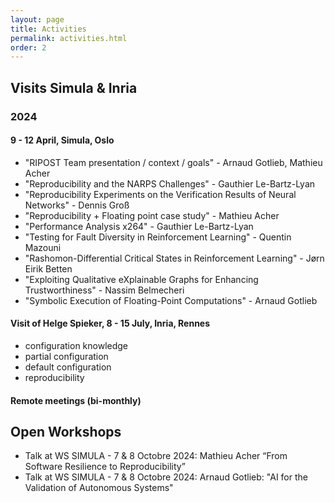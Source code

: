 ```yaml
---
layout: page
title: Activities
permalink: activities.html
order: 2
---
```


<link rel="stylesheet" href="{{ site.baseurl }}/css/all.css">
<link rel="stylesheet" type="text/css" href="https://cdnjs.cloudflare.com/ajax/libs/vis/4.20.1/vis.min.css" />
<script type="text/javascript" src="https://cdnjs.cloudflare.com/ajax/libs/vis/4.20.1/vis.min.js"></script>


## Visits Simula & Inria

### 2024 

#### 9 - 12 April, Simula, Oslo

 * "RIPOST Team presentation / context / goals" - Arnaud Gotlieb, Mathieu Acher
 * "Reproducibility and the NARPS Challenges" - Gauthier Le-Bartz-Lyan
 * "Reproducibility Experiments on the Verification Results of Neural Networks" - Dennis Groß
 * "Reproducibility + Floating point case study" - Mathieu Acher
 * "Performance Analysis x264" - Gauthier Le-Bartz-Lyan
 * "Testing for Fault Diversity in Reinforcement Learning" - Quentin Mazouni
 * "Rashomon-Differential Critical States in Reinforcement Learning" - Jørn Eirik Betten
 * "Exploiting Qualitative eXplainable Graphs for Enhancing Trustworthiness" - Nassim Belmecheri
 * "Symbolic Execution of Floating-Point Computations" - Arnaud Gotlieb

#### Visit of Helge Spieker, 8 - 15 July, Inria, Rennes

 * configuration knowledge
 * partial configuration
 * default configuration
 * reproducibility

#### Remote meetings (bi-monthly) 

## Open Workshops

* Talk at WS SIMULA - 7 & 8 Octobre 2024: Mathieu Acher “From Software Resilience to Reproducibility”
* Talk at WS SIMULA - 7 & 8 Octobre 2024: Arnaud Gotlieb: "AI for the Validation of Autonomous Systems"

